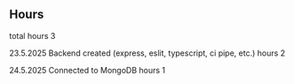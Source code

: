 ## Hours

total hours 3

23.5.2025 Backend created (express, eslit, typescript, ci pipe, etc.) hours 2

24.5.2025 Connected to MongoDB hours 1
